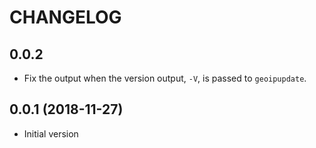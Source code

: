 # CHANGELOG

## 0.0.2

* Fix the output when the version output, `-V`, is passed to `geoipupdate`.

## 0.0.1 (2018-11-27)

* Initial version
